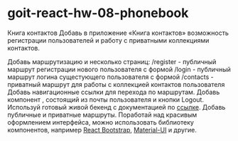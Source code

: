 # goit-react-hw-08-phonebook

Книга контактов Добавь в приложение «Книга контактов» возможность регистрации
пользователей и работу с приватными коллекциями контактов.

Добавь маршрутизацию и несколько страниц: /register - публичный маршрут
регистрации нового пользователя с формой /login - публичный маршрут логина
сущестующего пользователя с формой /contacts - приватный маршрут для работы с
коллекцией контактов пользователя Добавь навигационные ссылки для перехода по
маршрутам. Добавь компонент <UserMenu>, состоящий из почты пользователя и кнопки
Logout. Используй готовый живой бекенд с документацией по
[ссылке](https://connections-api.herokuapp.com/docs/). Добавь публичные и
приватные маршруты. Поработай над красивым оформлением интерфейса, можно
использовать библиотеку компонентов, например
[React Bootstrap](https://react-bootstrap.github.io/),
[Material-UI](https://mui.com/) и другие.
